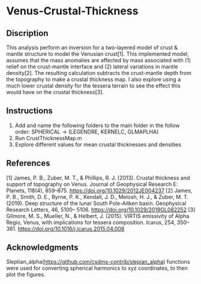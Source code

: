 # Venus-Crustal-Thickness

## Discription
This analysis perform an inversion for a two-layered model of crust & mantle structure to model the Venusian crust[1]. This implemented model, assumes that the mass anomalies are affected by mass associated with (1) relief on the crust-mantle interface and (2) lateral variations in mantle density[2]. The resulting calculation subtracts the crust-mantle depth from the topography to make a crustal thickness map. I also explore using a much lower crustal density for the tessera terrain to see the effect this would have on the crustal thickness[3].

## Instructions
1. Add and name the following folders to the main folder in the follow order:
   SPHERICAL -> (LEGENDRE, KERNELC, GLMAPLHA)      
2. Run CrustThicknessMap.m
3. Explore different values for mean crustal thicknesses and densities

## References
[1] James, P. B., Zuber, M. T., & Phillips, R. J. (2013). Crustal thickness and support of topography on Venus. Journal of Geophysical Research E: Planets, 118(4), 859–875. https://doi.org/10.1029/2012JE004237
[2] James, P. B., Smith, D. E., Byrne, P. K., Kendall, J. D., Melosh, H. J., & Zuber, M. T. (2019). Deep structure of the lunar South Pole-Aitken basin. Geophysical Research Letters, 46, 5100– 5106. https://doi.org/10.1029/2019GL082252
[3] Gilmore, M. S., Mueller, N., & Helbert, J. (2015). VIRTIS emissivity of Alpha Regio, Venus, with implications for tessera composition. Icarus, 254, 350–361. https://doi.org/10.1016/j.icarus.2015.04.008

## Acknowledgments

Sleptian_alpha(https://github.com/csdms-contrib/slepian_alpha) functions were used for converting spherical harmonics to xyz coordinates, to then plot the figures.
